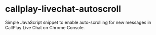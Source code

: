 # callplay-livechat-autoscroll
Simple JavaScript snippet to enable auto-scrolling for new messages in CallPlay Live Chat on Chrome Console.
